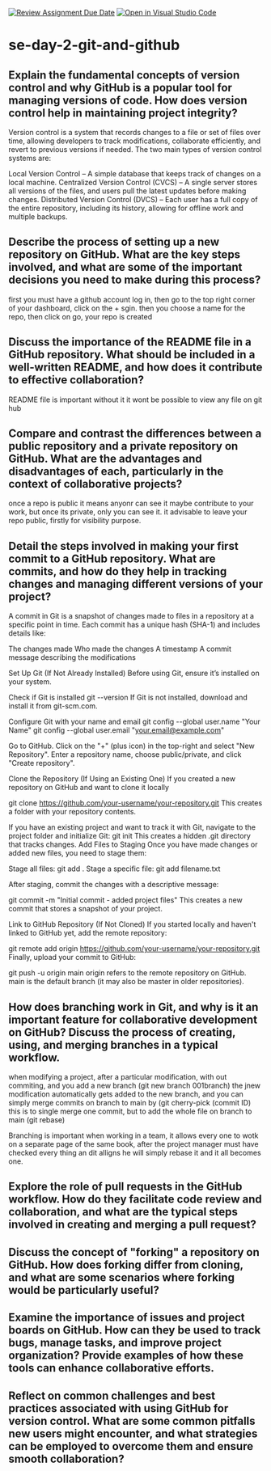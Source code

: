 [![Review Assignment Due Date](https://classroom.github.com/assets/deadline-readme-button-22041afd0340ce965d47ae6ef1cefeee28c7c493a6346c4f15d667ab976d596c.svg)](https://classroom.github.com/a/8wgCKhpZ)
[![Open in Visual Studio Code](https://classroom.github.com/assets/open-in-vscode-2e0aaae1b6195c2367325f4f02e2d04e9abb55f0b24a779b69b11b9e10269abc.svg)](https://classroom.github.com/online_ide?assignment_repo_id=18538129&assignment_repo_type=AssignmentRepo)
# se-day-2-git-and-github
## Explain the fundamental concepts of version control and why GitHub is a popular tool for managing versions of code. How does version control help in maintaining project integrity?
Version control is a system that records changes to a file or set of files over time, allowing developers to track modifications, collaborate efficiently, and revert to previous versions if needed. The two main types of version control systems are:

Local Version Control – A simple database that keeps track of changes on a local machine.
Centralized Version Control (CVCS) – A single server stores all versions of the files, and users pull the latest updates before making changes.
Distributed Version Control (DVCS) – Each user has a full copy of the entire repository, including its history, allowing for offline work and multiple backups.
## Describe the process of setting up a new repository on GitHub. What are the key steps involved, and what are some of the important decisions you need to make during this process?
first you must have a github account
log in, then go to the top right corner of your dashboard, click on the + sgin.
then you choose a name for the repo, then click on go, your repo is created
## Discuss the importance of the README file in a GitHub repository. What should be included in a well-written README, and how does it contribute to effective collaboration?
README file is important without it it wont be possible to view any file on git hub
## Compare and contrast the differences between a public repository and a private repository on GitHub. What are the advantages and disadvantages of each, particularly in the context of collaborative projects?
once a repo is public it means anyonr can see it maybe contribute to your work, but once its private, only you can see it. it advisable to leave your repo public, firstly for visibility purpose.
## Detail the steps involved in making your first commit to a GitHub repository. What are commits, and how do they help in tracking changes and managing different versions of your project?
A commit in Git is a snapshot of changes made to files in a repository at a specific point in time. Each commit has a unique hash (SHA-1) and includes details like:

The changes made
Who made the changes
A timestamp
A commit message describing the modifications

Set Up Git (If Not Already Installed)
Before using Git, ensure it’s installed on your system.

Check if Git is installed
git --version
If Git is not installed, download and install it from git-scm.com.

Configure Git with your name and email
git config --global user.name "Your Name"
git config --global user.email "your.email@example.com"

Go to GitHub.
Click on the "+" (plus icon) in the top-right and select "New Repository".
Enter a repository name, choose public/private, and click "Create repository".

Clone the Repository (If Using an Existing One)
If you created a new repository on GitHub and want to clone it locally

git clone https://github.com/your-username/your-repository.git
This creates a folder with your repository contents.

If you have an existing project and want to track it with Git, navigate to the project folder and initialize Git:
git init
This creates a hidden .git directory that tracks changes.
Add Files to Staging
Once you have made changes or added new files, you need to stage them:

Stage all files:
git add .
Stage a specific file:
git add filename.txt

After staging, commit the changes with a descriptive message:

git commit -m "Initial commit - added project files"
This creates a new commit that stores a snapshot of your project.

Link to GitHub Repository (If Not Cloned)
If you started locally and haven't linked to GitHub yet, add the remote repository:

git remote add origin https://github.com/your-username/your-repository.git
Finally, upload your commit to GitHub:

git push -u origin main
origin refers to the remote repository on GitHub.
main is the default branch (it may also be master in older repositories).


## How does branching work in Git, and why is it an important feature for collaborative development on GitHub? Discuss the process of creating, using, and merging branches in a typical workflow.
when modifying a project, after a particular modification, with out commiting, and you add a new branch  (git new branch 001branch) the jnew modification automatically gets added to the new branch, and you can simply merge commits on branch to main by (git cherry-pick (commit ID) this is to single merge one commit, but to add the whole file on branch to main (git rebase) 

 Branching is important when working in a team, it allows every one to wotk on a separate page of the same book, after the project manager must have checked every thing an dit alligns he will simply rebase it and it all becomes one.
## Explore the role of pull requests in the GitHub workflow. How do they facilitate code review and collaboration, and what are the typical steps involved in creating and merging a pull request?

## Discuss the concept of "forking" a repository on GitHub. How does forking differ from cloning, and what are some scenarios where forking would be particularly useful?

## Examine the importance of issues and project boards on GitHub. How can they be used to track bugs, manage tasks, and improve project organization? Provide examples of how these tools can enhance collaborative efforts.

## Reflect on common challenges and best practices associated with using GitHub for version control. What are some common pitfalls new users might encounter, and what strategies can be employed to overcome them and ensure smooth collaboration?
